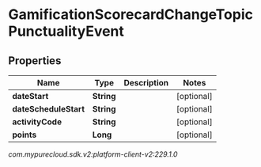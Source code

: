 # GamificationScorecardChangeTopicPunctualityEvent


## Properties

| Name | Type | Description | Notes |
| ------------ | ------------- | ------------- | ------------- |
| **dateStart** | **String** |  |  [optional] |
| **dateScheduleStart** | **String** |  |  [optional] |
| **activityCode** | **String** |  |  [optional] |
| **points** | **Long** |  |  [optional] |




_com.mypurecloud.sdk.v2:platform-client-v2:229.1.0_

